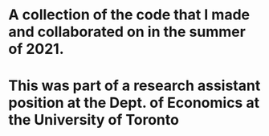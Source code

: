 # A collection of the code that I made and collaborated on in the summer of 2021. 
# This was part of a research assistant position at the Dept. of Economics at the University of Toronto 
